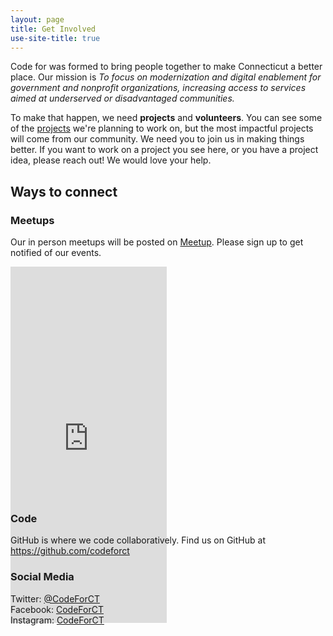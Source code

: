 ```yaml
---
layout: page
title: Get Involved
use-site-title: true
---
```


<p>Code for  was formed to bring people together to make Connecticut a better place. Our mission is <em>To focus on modernization and digital enablement for government and nonprofit organizations, increasing access to services aimed at underserved or disadvantaged communities.</em></p>

<p>To make that happen, we need <strong>projects</strong> and <strong>volunteers</strong>. You can see some of the <a href="../projects/">projects</a> we're planning to work on, but the most impactful projects will come from our community. We need you to join us in making things better. If you want to work on a project you see here, or you have a project idea, please reach out! We would love your help.</p>

<h2>Ways to connect</h2>

<h3>Meetups</h3>
<p>Our in person meetups will be posted on <a href="https://www.meetup.com/codeforct/">Meetup</a>. Please sign up to get notified of our events.</p>
<iframe width="250" height="570" src="http://meetu.ps/c/4bGXF/GNSZF/f" frameborder="0" style="margin-bottom: -200px"></iframe>

<h3>Code</h3>
<p>GitHub is where we code collaboratively. Find us on GitHub at <a href="https://github.com/codeforct">https://github.com/codeforct</a></p>

<h3>Social Media</h3>
<p>Twitter: <a href="https://twitter.com/CodeForCT">@CodeForCT</a><br>
Facebook: <a href="https://www.facebook.com/CodeForCT">CodeForCT</a><br>
Instagram: <a href="https://instagram.com/CodeForCT">CodeForCT</a><br></p>